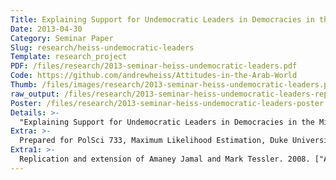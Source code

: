 ```yaml
---
Title: Explaining Support for Undemocratic Leaders in Democracies in the Middle East
Date: 2013-04-30
Category: Seminar Paper
Slug: research/heiss-undemocratic-leaders
Template: research_project
PDF: /files/research/2013-seminar-heiss-undemocratic-leaders.pdf
Code: https://github.com/andrewheiss/Attitudes-in-the-Arab-World
Thumb: /files/images/research/2013-seminar-heiss-undemocratic-leaders.png
raw_output: /files/research/2013-seminar-heiss-undemocratic-leaders-replication.html
Poster: /files/research/2013-seminar-heiss-undemocratic-leaders-poster.pdf
Details: >-
  "Explaining Support for Undemocratic Leaders in Democracies in the Middle East"
Extra: >-
  Prepared for PolSci 733, Maximum Likelihood Estimation, Duke University (taught by [Mike Ward](http://mdwardlab.com/))
Extra1: >-
  Replication and extension of Amaney Jamal and Mark Tessler. 2008. ["Attitudes in the Arab World."](https://www.princeton.edu/~ajamal/Jamal_Tessler.97-110.pdf) *Journal of Democracy* 19, no. 1 (January): 97–110.
---
```


